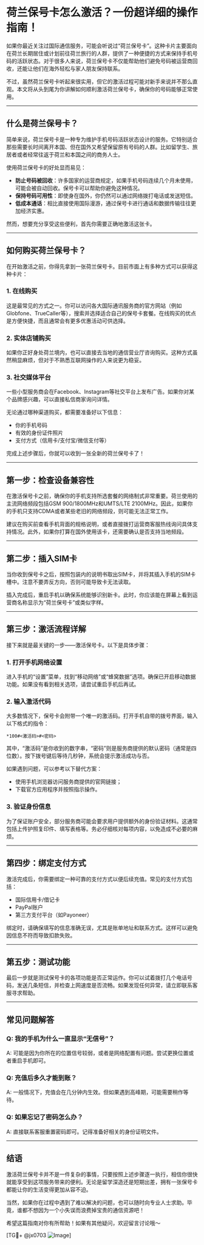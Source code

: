 # 荷兰保号卡怎么激活？一份超详细的操作指南！

如果你最近关注过国际通信服务，可能会听说过“荷兰保号卡”。这种卡片主要面向在荷兰长期居住或计划前往荷兰旅行的人群，提供了一种便捷的方式来保持手机号码的活跃状态。对于很多人来说，荷兰保号卡不仅能帮助他们避免号码被运营商回收，还能让他们在海外轻松与家人朋友保持联系。

不过，虽然荷兰保号卡听起来很实用，但它的激活过程可能对新手来说并不那么直观。本文将从头到尾为你讲解如何顺利激活荷兰保号卡，确保你的号码能够正常使用。

---

## 什么是荷兰保号卡？

简单来说，荷兰保号卡是一种专为维护手机号码活跃状态设计的服务。它特别适合那些需要长时间离开本国、但在国外又希望保留原有号码的人群。比如留学生、旅居者或者经常往返于荷兰和本国之间的商务人士。

使用荷兰保号卡的好处显而易见：
- **防止号码被回收**：许多国家的运营商规定，如果手机号码连续几个月未使用，可能会被自动回收。保号卡可以帮助你避免这种情况。
- **保持号码可用性**：即使身在国外，你仍然可以通过网络拨打电话或发送短信。
- **低成本通话**：相比直接使用国际漫游，通过保号卡进行通话和数据传输往往更加经济实惠。

然而，想要充分享受这些便利，首先你需要正确地激活这张卡。

---

## 如何购买荷兰保号卡？

在开始激活之前，你得先拿到一张荷兰保号卡。目前市面上有多种方式可以获得这种卡片：

### 1. 在线购买
这是最常见的方式之一。你可以访问各大国际通讯服务商的官方网站（例如Globfone、TrueCaller等），搜索并选择适合自己的保号卡套餐。在线购买的优点是方便快捷，而且通常会有更多优惠活动可供选择。

### 2. 实体店铺购买
如果你正好身处荷兰境内，也可以直接去当地的通信营业厅咨询购买。这种方式虽然稍显麻烦，但对于不熟悉互联网操作的人来说更为稳妥。

### 3. 社交媒体平台
一些小型服务商会在Facebook、Instagram等社交平台上发布广告。如果你对某个品牌感兴趣，可以直接私信商家询问详情。

无论通过哪种渠道购买，都需要准备好以下信息：
- 你的手机号码
- 有效的身份证件照片
- 支付方式（信用卡/支付宝/微信支付等）

完成上述步骤后，你就可以收到一张全新的荷兰保号卡了！

---

## 第一步：检查设备兼容性

在激活保号卡之前，确保你的手机支持所选套餐的网络制式非常重要。荷兰使用的主流网络频段包括GSM 900/1800MHz和UMTS/LTE 2100MHz。因此，如果你的手机只支持CDMA或者某些老旧的网络频段，则可能无法正常工作。

建议在购买前查看手机背面的规格说明，或者直接拨打运营商客服热线询问具体支持情况。此外，如果你打算在国外使用该卡，还需要确认是否支持当地频段。

---

## 第二步：插入SIM卡

当你收到保号卡之后，按照包装内的说明书取出SIM卡，并将其插入手机的SIM卡槽中。注意不要弄反方向，否则可能导致卡无法读取。

插入完成后，重启手机以确保系统能够识别新卡。此时，你应该能在屏幕上看到运营商名称显示为“荷兰保号卡”或类似字样。

---

## 第三步：激活流程详解

接下来就是最关键的一步——激活保号卡。以下是具体步骤：

### 1. 打开手机网络设置
进入手机的“设置”菜单，找到“移动网络”或“蜂窝数据”选项。确保已开启移动数据功能。如果没有看到相关选项，请尝试重启手机后再试。

### 2. 输入激活代码
大多数情况下，保号卡会附带一个唯一的激活码。打开手机自带的拨号界面，输入以下格式的指令：
```
*100#<激活码>#<密码>
```
其中，“激活码”是你收到的数字串，“密码”则是服务商提供的默认密码（通常是四位数）。按下拨号键后等待几秒钟，系统会提示激活成功与否。

如果遇到问题，可以参考以下替代方案：
- 使用手机浏览器访问服务商提供的官网链接；
- 下载官方应用程序并按照指示操作。

### 3. 验证身份信息
为了保证账户安全，部分服务商可能会要求用户提供额外的身份验证材料。这通常包括上传护照复印件、填写表格等。务必仔细核对每项内容，以免造成不必要的麻烦。

---

## 第四步：绑定支付方式

激活完成后，你需要绑定一种可靠的支付方式以便后续充值。常见的支付方式包括：
- 国际信用卡/借记卡
- PayPal账户
- 第三方支付平台（如Payoneer）

绑定时，请确保填写的信息准确无误，尤其是账单地址和联系方式。这样可以避免因信息不符而导致扣款失败。

---

## 第五步：测试功能

最后一步就是测试保号卡的各项功能是否正常运作。你可以试着拨打几个电话号码，发送几条短信，并检查上网速度是否流畅。如果发现任何异常，请立即联系客服寻求帮助。

---

## 常见问题解答

### Q: 我的手机为什么一直显示“无信号”？
A: 可能是因为你所在的位置信号较弱，或者是网络配置有问题。尝试更换位置或者重启手机即可。

### Q: 充值后多久才能到账？
A: 一般情况下，充值会在几分钟内生效。但如果遇到高峰期，可能需要稍作等待。

### Q: 如果忘记了密码怎么办？
A: 直接联系客服重置密码即可。记得准备好相关的身份证明文件。

---

## 结语

激活荷兰保号卡并不是一件复杂的事情，只要按照上述步骤逐一执行，相信你很快就能享受到这项服务带来的便利。无论是留学深造还是短期出差，拥有一张保号卡都能让你的生活变得更加从容不迫。

当然，如果你在过程中遇到了难以解决的问题，也可以随时向专业人士求助。毕竟，谁都不想因为一个小失误而浪费掉宝贵的通信资源吧！

希望这篇指南对你有所帮助！如果有其他疑问，欢迎留言讨论哦～

[TG💪+ @jx0703 ![Image](https://github.com/user-attachments/assets/dbca1d08-cadb-493c-b0ec-ad6f7a83f270)]
